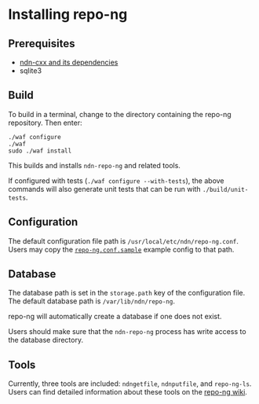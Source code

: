 # Installing repo-ng

## Prerequisites

* [ndn-cxx and its dependencies](https://docs.named-data.net/ndn-cxx/current/INSTALL.html)
* sqlite3

## Build

To build in a terminal, change to the directory containing the repo-ng repository.
Then enter:

    ./waf configure
    ./waf
    sudo ./waf install

This builds and installs `ndn-repo-ng` and related tools.

If configured with tests (`./waf configure --with-tests`), the above commands
will also generate unit tests that can be run with `./build/unit-tests`.

## Configuration

The default configuration file path is `/usr/local/etc/ndn/repo-ng.conf`.
Users may copy the [`repo-ng.conf.sample`](repo-ng.conf.sample) example config
to that path.

## Database

The database path is set in the `storage.path` key of the configuration file.
The default database path is `/var/lib/ndn/repo-ng`.

repo-ng will automatically create a database if one does not exist.

Users should make sure that the `ndn-repo-ng` process has write access to the
database directory.

## Tools

Currently, three tools are included: `ndngetfile`, `ndnputfile`, and `repo-ng-ls`.
Users can find detailed information about these tools on the
[repo-ng wiki](https://redmine.named-data.net/projects/repo-ng/wiki/Tools).
